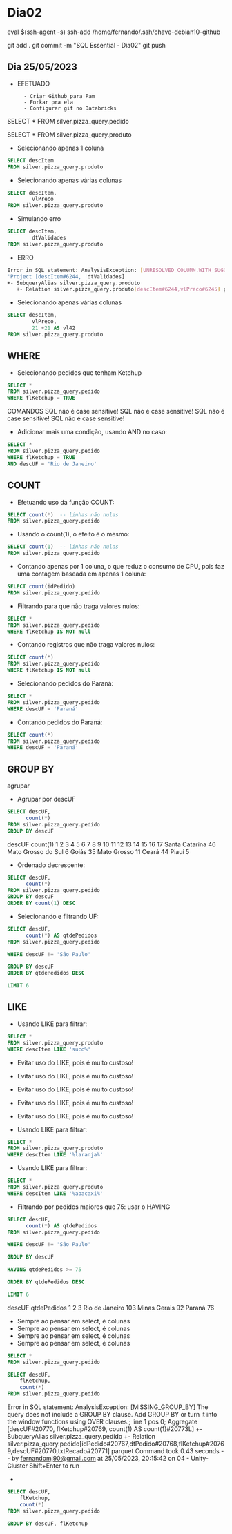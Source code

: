 
# Dia02

eval $(ssh-agent -s)
ssh-add /home/fernando/.ssh/chave-debian10-github

git add .
git commit -m "SQL Essential - Dia02"
git push


## Dia 25/05/2023

- EFETUADO

        - Criar Github para Pam
        - Forkar pra ela
        - Configurar git no Databricks




SELECT * FROM silver.pizza_query.pedido




SELECT * FROM silver.pizza_query.produto



- Selecionando apenas 1 coluna
~~~~SQL
SELECT descItem
FROM silver.pizza_query.produto
~~~~




- Selecionando apenas várias colunas

~~~~SQL
SELECT descItem,
        vlPreco
FROM silver.pizza_query.produto
~~~~




- Simulando erro

~~~~SQL
SELECT descItem,
        dtValidades
FROM silver.pizza_query.produto
~~~~


- ERRO

~~~~BASH
Error in SQL statement: AnalysisException: [UNRESOLVED_COLUMN.WITH_SUGGESTION] A column or function parameter with name `dtValidades` cannot be resolved. Did you mean one of the following? [`silver`.`pizza_query`.`produto`.`descItem`, `silver`.`pizza_query`.`produto`.`vlPreco`].; line 2 pos 8;
'Project [descItem#6244, 'dtValidades]
+- SubqueryAlias silver.pizza_query.produto
   +- Relation silver.pizza_query.produto[descItem#6244,vlPreco#6245] parquet

~~~~








- Selecionando apenas várias colunas

~~~~SQL
SELECT descItem,
        vlPreco,
        21 +21 AS vl42
FROM silver.pizza_query.produto
~~~~









## WHERE

- Selecionando pedidos que tenham Ketchup

~~~~SQL
SELECT *
FROM silver.pizza_query.pedido
WHERE flKetchup = TRUE
~~~~


COMANDOS
SQL não é case sensitive!
SQL não é case sensitive!
SQL não é case sensitive!
SQL não é case sensitive!




- Adicionar mais uma condição, usando AND no caso:

~~~~SQL
SELECT *
FROM silver.pizza_query.pedido
WHERE flKetchup = TRUE
AND descUF = 'Rio de Janeiro'
~~~~






## COUNT

- Efetuando uso da função COUNT:

~~~~SQL
SELECT count(*)  -- linhas não nulas
FROM silver.pizza_query.pedido
~~~~


- Usando o count(1), o efeito é o mesmo:

~~~~SQL
SELECT count(1)  -- linhas não nulas
FROM silver.pizza_query.pedido
~~~~



- Contando apenas por 1 coluna, o que reduz o consumo de CPU, pois faz uma contagem baseada em apenas 1 coluna:

~~~~SQL
SELECT count(idPedido)
FROM silver.pizza_query.pedido
~~~~








- Filtrando para que não traga valores nulos:

~~~~SQL
SELECT *
FROM silver.pizza_query.pedido
WHERE flKetchup IS NOT null
~~~~





- Contando registros que não traga valores nulos:

~~~~SQL
SELECT count(*)
FROM silver.pizza_query.pedido
WHERE flKetchup IS NOT null
~~~~





- Selecionando pedidos do Paraná:

~~~~SQL
SELECT *
FROM silver.pizza_query.pedido
WHERE descUF = 'Paraná'
~~~~



- Contando pedidos do Paraná:

~~~~SQL
SELECT count(*)
FROM silver.pizza_query.pedido
WHERE descUF = 'Paraná'
~~~~








## GROUP BY

agrupar

- Agrupar por descUF

~~~~SQL
SELECT descUF,
      count(*)
FROM silver.pizza_query.pedido
GROUP BY descUF
~~~~


descUF
count(1)
1
2
3
4
5
6
7
8
9
10
11
12
13
14
15
16
17
Santa Catarina
46
Mato Grosso do Sul
6
Goiás
35
Mato Grosso
11
Ceará
44
Piauí
5






- Ordenado decrescente:

~~~~SQL
SELECT descUF,
      count(*)
FROM silver.pizza_query.pedido
GROUP BY descUF
ORDER BY count(1) DESC
~~~~





- Selecionando e filtrando UF:

~~~~SQL
SELECT descUF,
      count(*) AS qtdePedidos
FROM silver.pizza_query.pedido

WHERE descUF != 'São Paulo'

GROUP BY descUF
ORDER BY qtdePedidos DESC

LIMIT 6
~~~~










## LIKE

- Usando LIKE para filtrar:

~~~~SQL
SELECT *
FROM silver.pizza_query.produto
WHERE descItem LIKE 'suco%'
~~~~


- Evitar uso do LIKE, pois é muito custoso!
- Evitar uso do LIKE, pois é muito custoso!
- Evitar uso do LIKE, pois é muito custoso!
- Evitar uso do LIKE, pois é muito custoso!
- Evitar uso do LIKE, pois é muito custoso!



- Usando LIKE para filtrar:

~~~~SQL
SELECT *
FROM silver.pizza_query.produto
WHERE descItem LIKE '%laranja%'
~~~~



- Usando LIKE para filtrar:

~~~~SQL
SELECT *
FROM silver.pizza_query.produto
WHERE descItem LIKE '%abacaxi%'
~~~~








- Filtrando por pedidos maiores que 75:
usar o HAVING

~~~~SQL
SELECT descUF,
      count(*) AS qtdePedidos
FROM silver.pizza_query.pedido

WHERE descUF != 'São Paulo'

GROUP BY descUF

HAVING qtdePedidos >= 75

ORDER BY qtdePedidos DESC

LIMIT 6
~~~~

descUF
qtdePedidos
1
2
3
Rio de Janeiro
103
Minas Gerais
92
Paraná
76





- Sempre ao pensar em select, é colunas
- Sempre ao pensar em select, é colunas
- Sempre ao pensar em select, é colunas
- Sempre ao pensar em select, é colunas





~~~~SQL
SELECT *
FROM silver.pizza_query.pedido
~~~~




~~~~SQL
SELECT descUF,
    flKetchup,
    count(*)
FROM silver.pizza_query.pedido
~~~~

Error in SQL statement: AnalysisException: [MISSING_GROUP_BY] The query does not include a GROUP BY clause. Add GROUP BY or turn it into the window functions using OVER clauses.; line 1 pos 0;
Aggregate [descUF#20770, flKetchup#20769, count(1) AS count(1)#20773L]
+- SubqueryAlias silver.pizza_query.pedido
   +- Relation silver.pizza_query.pedido[idPedido#20767,dtPedido#20768,flKetchup#20769,descUF#20770,txtRecado#20771] parquet
Command took 0.43 seconds -- by fernandomj90@gmail.com at 25/05/2023, 20:15:42 on 04 - Unity-Cluster
Shift+Enter to run






- 

~~~~SQL
SELECT descUF,
    flKetchup,
    count(*)
FROM silver.pizza_query.pedido

GROUP BY descUF, flKetchup
~~~~
